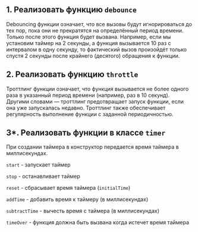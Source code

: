 ## 1. Реализовать функцию `debounce`

Debouncing функции означает, что все вызовы будут игнорироваться до тех пор, пока они не прекратятся на определённый период времени. Только после этого функция будет вызвана. Например, если мы установим таймер на 2 секунды, а функция вызывается 10 раз с интервалом в одну секунду, то фактический вызов произойдёт только спустя 2 секунды после крайнего (десятого) обращения к функции.

## 2. Реализовать функцию `throttle`

Троттлинг функции означает, что функция вызывается не более одного раза в указанный период времени (например, раз в 10 секунд). Другими словами ― троттлинг предотвращает запуск функции, если она уже запускалась недавно. Троттлинг также обеспечивает регулярность выполнение функции с заданной периодичностью.

## 3\*. Реализовать функции в классе `timer`

При создании таймера в конструктор передается время таймера в миллисекундах.

`start` - запускает таймер

`stop` - останавливает таймер

`reset` - сбрасывает время таймера (`initialTime`)

`addTime` - добавить время к таймеру (в миллисекундах)

`subtractTime` - вычесть время с таймера (в миллисекундах)

`timeOver` - функция должна быть вызвана когда истечет время таймера
